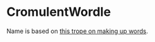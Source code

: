 # CromulentWordle

Name is based on [this trope on making up words](https://tvtropes.org/pmwiki/pmwiki.php/Main/PerfectlyCromulentWord).

